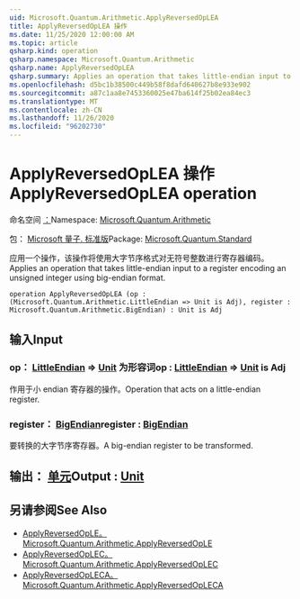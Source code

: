 ```yaml
---
uid: Microsoft.Quantum.Arithmetic.ApplyReversedOpLEA
title: ApplyReversedOpLEA 操作
ms.date: 11/25/2020 12:00:00 AM
ms.topic: article
qsharp.kind: operation
qsharp.namespace: Microsoft.Quantum.Arithmetic
qsharp.name: ApplyReversedOpLEA
qsharp.summary: Applies an operation that takes little-endian input to a register encoding an unsigned integer using big-endian format.
ms.openlocfilehash: d5bc1b38500c449b58f8dafd640627b8e933e902
ms.sourcegitcommit: a87c1aa8e7453360025e47ba614f25b02ea84ec3
ms.translationtype: MT
ms.contentlocale: zh-CN
ms.lasthandoff: 11/26/2020
ms.locfileid: "96202730"
---
```

# <a name="applyreversedoplea-operation"></a><span data-ttu-id="cd06c-102">ApplyReversedOpLEA 操作</span><span class="sxs-lookup"><span data-stu-id="cd06c-102">ApplyReversedOpLEA operation</span></span>

<span data-ttu-id="cd06c-103">命名空间 [：](xref:Microsoft.Quantum.Arithmetic)</span><span class="sxs-lookup"><span data-stu-id="cd06c-103">Namespace: [Microsoft.Quantum.Arithmetic](xref:Microsoft.Quantum.Arithmetic)</span></span>

<span data-ttu-id="cd06c-104">包： [Microsoft 量子. 标准版](https://nuget.org/packages/Microsoft.Quantum.Standard)</span><span class="sxs-lookup"><span data-stu-id="cd06c-104">Package: [Microsoft.Quantum.Standard](https://nuget.org/packages/Microsoft.Quantum.Standard)</span></span>


<span data-ttu-id="cd06c-105">应用一个操作，该操作将使用大字节序格式对无符号整数进行寄存器编码。</span><span class="sxs-lookup"><span data-stu-id="cd06c-105">Applies an operation that takes little-endian input to a register encoding an unsigned integer using big-endian format.</span></span>

```qsharp
operation ApplyReversedOpLEA (op : (Microsoft.Quantum.Arithmetic.LittleEndian => Unit is Adj), register : Microsoft.Quantum.Arithmetic.BigEndian) : Unit is Adj
```


## <a name="input"></a><span data-ttu-id="cd06c-106">输入</span><span class="sxs-lookup"><span data-stu-id="cd06c-106">Input</span></span>

### <a name="op--littleendian--unit--is-adj"></a><span data-ttu-id="cd06c-107">op： [LittleEndian](xref:Microsoft.Quantum.Arithmetic.LittleEndian) => [Unit](xref:microsoft.quantum.lang-ref.unit)  为形容词</span><span class="sxs-lookup"><span data-stu-id="cd06c-107">op : [LittleEndian](xref:Microsoft.Quantum.Arithmetic.LittleEndian) => [Unit](xref:microsoft.quantum.lang-ref.unit)  is Adj</span></span>

<span data-ttu-id="cd06c-108">作用于小 endian 寄存器的操作。</span><span class="sxs-lookup"><span data-stu-id="cd06c-108">Operation that acts on a little-endian register.</span></span>


### <a name="register--bigendian"></a><span data-ttu-id="cd06c-109">register： [BigEndian](xref:Microsoft.Quantum.Arithmetic.BigEndian)</span><span class="sxs-lookup"><span data-stu-id="cd06c-109">register : [BigEndian](xref:Microsoft.Quantum.Arithmetic.BigEndian)</span></span>

<span data-ttu-id="cd06c-110">要转换的大字节序寄存器。</span><span class="sxs-lookup"><span data-stu-id="cd06c-110">A big-endian register to be transformed.</span></span>



## <a name="output--unit"></a><span data-ttu-id="cd06c-111">输出： [单元](xref:microsoft.quantum.lang-ref.unit)</span><span class="sxs-lookup"><span data-stu-id="cd06c-111">Output : [Unit](xref:microsoft.quantum.lang-ref.unit)</span></span>



## <a name="see-also"></a><span data-ttu-id="cd06c-112">另请参阅</span><span class="sxs-lookup"><span data-stu-id="cd06c-112">See Also</span></span>

- [<span data-ttu-id="cd06c-113">ApplyReversedOpLE。</span><span class="sxs-lookup"><span data-stu-id="cd06c-113">Microsoft.Quantum.Arithmetic.ApplyReversedOpLE</span></span>](xref:Microsoft.Quantum.Arithmetic.ApplyReversedOpLE)
- [<span data-ttu-id="cd06c-114">ApplyReversedOpLEC。</span><span class="sxs-lookup"><span data-stu-id="cd06c-114">Microsoft.Quantum.Arithmetic.ApplyReversedOpLEC</span></span>](xref:Microsoft.Quantum.Arithmetic.ApplyReversedOpLEC)
- [<span data-ttu-id="cd06c-115">ApplyReversedOpLECA。</span><span class="sxs-lookup"><span data-stu-id="cd06c-115">Microsoft.Quantum.Arithmetic.ApplyReversedOpLECA</span></span>](xref:Microsoft.Quantum.Arithmetic.ApplyReversedOpLECA)